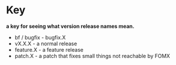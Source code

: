 # Key 
**a key for seeing what version release names mean.**

- bf / bugfix - bugfix.X <br>
- vX.X.X - a normal release <br>
- feature.X - a feature release <br>
- patch.X - a patch that fixes small things not reachable by FOMX
